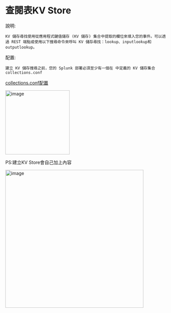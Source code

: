 查閱表KV Store
===
說明:
  
    KV 儲存尋找使用從應用程式鍵值儲存 (KV 儲存) 集合中提取的欄位來填入您的事件。可以透過 REST 端點或使用以下搜尋命令來呼叫 KV 儲存尋找：lookup、inputlookup和outputlookup。 

配置:

    建立 KV 儲存搜尋之前，您的 Splunk 部署必須至少有一個在 中定義的 KV 儲存集合collections.conf
    
[collections.conf配置](https://dev.splunk.com/enterprise/docs/developapps/manageknowledge/kvstore/usingconfigurationfiles/)
    
<img width="200" alt="image" src="https://github.com/favorite986141/jamescao/assets/125249893/63825028-0057-4bea-a855-5f9a25ea0187">

PS:建立KV Store會自己加上內容

<img width="430" alt="image" src="https://github.com/favorite986141/jamescao/assets/125249893/ba1aae29-1c3b-4831-9d01-f92d055e1801">
